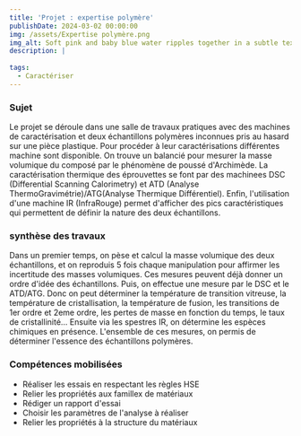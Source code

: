```yaml
---
title: 'Projet : expertise polymère'
publishDate: 2024-03-02 00:00:00
img: /assets/Expertise polymère.png
img_alt: Soft pink and baby blue water ripples together in a subtle texture.
description: |
  
tags:
  - Caractériser
---
```


### Sujet 

Le projet se déroule dans une salle de travaux pratiques avec des machines de caractérisation et deux échantillons polymères inconnues pris au hasard sur une pièce plastique. Pour procéder à leur caractérisations différentes machine sont disponible. On trouve un balancié pour mesurer la masse volumique du composé par le phénomène de poussé d'Archimède. La caractérisation thermique des éprouvettes se font par des machinees DSC (Differential Scanning Calorimetry) et ATD (Analyse ThermoGravimétrie)/ATG(Analyse Thermique Différentiel). Enfin, l'utilisation d'une machine IR (InfraRouge) permet d'afficher des pics caractéristiques qui permettent de définir la nature des deux échantillons.

### synthèse des travaux 

Dans un premier temps, on pèse et calcul la masse volumique des deux échantillons, et on reproduis 5 fois chaque manipulation pour affirmer les incertitude des masses volumiques. Ces mesures peuvent déjà donner un ordre d'idée des échantillons. Puis, on effectue une mesure par le DSC et le ATD/ATG. Donc on peut déterminer la température de transition vitreuse, la température de cristallisation, la température de fusion, les transitions de 1er ordre et 2eme ordre, les pertes de masse en fonction du temps, le taux de cristallinité... Ensuite via les spestres IR, on détermine les espèces chimiques en présence. L'ensemble de ces mesures, on permis de déterminer l'essence des échantillons polymères.

### Compétences mobilisées

- Réaliser les essais en respectant les règles HSE
- Relier les propriétés aux famillex de matériaux
- Rédiger un rapport d'essai
- Choisir les paramètres de l'analyse à réaliser
- Relier les propriétés à la structure du matériaux
